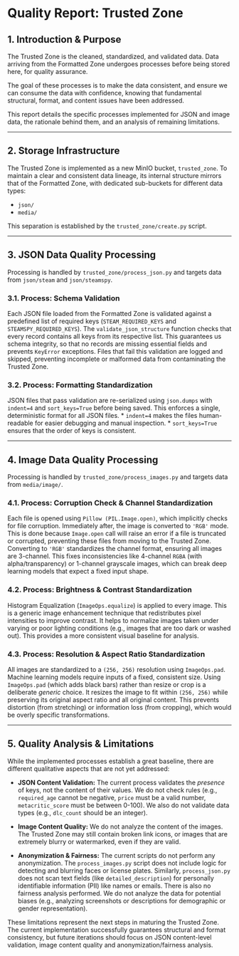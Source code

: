 # Quality Report: Trusted Zone

## 1. Introduction & Purpose

The Trusted Zone is the cleaned, standardized, and validated data. Data arriving from the Formatted Zone undergoes processes before being stored here, for quality assurance.

The goal of these processes is to make the data consistent, and ensure we can consume the data with confidence, knowing that fundamental structural, format, and content issues have been addressed.

This report details the specific processes implemented for JSON and image data, the rationale behind them, and an analysis of remaining limitations.

---

## 2. Storage Infrastructure

The Trusted Zone is implemented as a new MinIO bucket, `trusted_zone`. To maintain a clear and consistent data lineage, its internal structure mirrors that of the Formatted Zone, with dedicated sub-buckets for different data types:
* `json/`
* `media/`

This separation is established by the `trusted_zone/create.py` script.

---

## 3. JSON Data Quality Processing

Processing is handled by `trusted_zone/process_json.py` and targets data from `json/steam` and `json/steamspy`.

### 3.1. Process: Schema Validation
Each JSON file loaded from the Formatted Zone is validated against a predefined list of required keys (`STEAM_REQUIRED_KEYS` and `STEAMSPY_REQUIRED_KEYS`). The `validate_json_structure` function checks that every record contains all keys from its respective list. This guarantees us schema integrity, so that no records are missing essential fields and prevents `KeyError` exceptions. Files that fail this validation are logged and skipped, preventing incomplete or malformed data from contaminating the Trusted Zone.

### 3.2. Process: Formatting Standardization
JSON files that pass validation are re-serialized using `json.dumps` with `indent=4` and `sort_keys=True` before being saved. This enforces a single, deterministic format for all JSON files.
    * `indent=4` makes the files human-readable for easier debugging and manual inspection.
    * `sort_keys=True` ensures that the order of keys is consistent.

---

## 4. Image Data Quality Processing

Processing is handled by `trusted_zone/process_images.py` and targets data from `media/image/`.

### 4.1. Process: Corruption Check & Channel Standardization
Each file is opened using `Pillow (PIL.Image.open)`, which implicitly checks for file corruption. Immediately after, the image is converted to `'RGB'` mode. This is done because `Image.open` call will raise an error if a file is truncated or corrupted, preventing these files from moving to the Trusted Zone. Converting to `'RGB'` standardizes the channel format, ensuring all images are 3-channel. This fixes inconsistencies like 4-channel `RGBA` (with alpha/transparency) or 1-channel grayscale images, which can break deep learning models that expect a fixed input shape.

### 4.2. Process: Brightness & Contrast Standardization
Histogram Equalization (`ImageOps.equalize`) is applied to every image. This is a generic image enhancement technique that redistributes pixel intensities to improve contrast. It helps to normalize images taken under varying or poor lighting conditions (e.g., images that are too dark or washed out). This provides a more consistent visual baseline for analysis.

### 4.3. Process: Resolution & Aspect Ratio Standardization
All images are standardized to a `(256, 256)` resolution using `ImageOps.pad`. Machine learning models require inputs of a fixed, consistent size. Using `ImageOps.pad` (which adds black bars) rather than resize or crop is a deliberate *generic* choice. It resizes the image to fit within `(256, 256)` while preserving its original aspect ratio and all original content. This prevents distortion (from stretching) or information loss (from cropping), which would be overly specific transformations.

---

## 5. Quality Analysis & Limitations

While the implemented processes establish a great baseline, there are different qualitative aspects that are not yet addressed:

* **JSON Content Validation:** The current process validates the *presence* of keys, not the content of their values. We do not check rules (e.g., `required_age` cannot be negative, `price` must be a valid number, `metacritic_score` must be between 0-100). We also do not validate data types (e.g., `dlc_count` should be an integer).

* **Image Content Quality:** We do not analyze the content of the images. The Trusted Zone may still contain broken link icons, or images that are extremely blurry or watermarked, even if they are valid.

* **Anonymization & Fairness:** The current scripts do not perform any anonymization. The `process_images.py` script does not include logic for detecting and blurring faces or license plates. Similarly, `process_json.py` does not scan text fields (like `detailed_description`) for personally identifiable information (PII) like names or emails. There is also no fairness analysis performed. We do not analyze the data for potential biases (e.g., analyzing screenshots or descriptions for demographic or gender representation).

These limitations represent the next steps in maturing the Trusted Zone. The current implementation successfully guarantees structural and format consistency, but future iterations should focus on JSON content-level validation, image content quality and anonymization/fairness analysis.